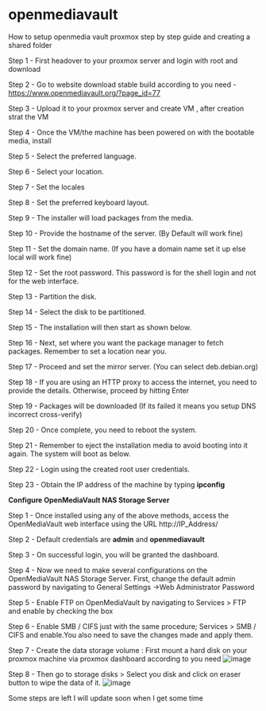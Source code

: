# openmediavault
How to setup openmedia vault proxmox step by step guide and creating a shared folder

Step 1 - First headover to your proxmox server and login with root and download

Step 2 - Go to website download stable build according to you need - https://www.openmediavault.org/?page_id=77

Step 3 - Upload it to your proxmox server and create VM , after creation strat the VM

Step 4 - Once the VM/the machine has been powered on with the bootable media, install

Step 5 - Select the preferred language.

Step 6 - Select your location.

Step 7 - Set the locales

Step 8 - Set the preferred keyboard layout.

Step 9 - The installer will load packages from the media.

Step 10 - Provide the hostname of the server. (By Default will work fine)

Step 11 - Set the domain name. (If you have a domain name set it up else local will work fine)

Step 12 - Set the root password. This password is for the shell login and not for the web interface.

Step 13 - Partition the disk.

Step 14 - Select the disk to be partitioned.

Step 15 - The installation will then start as shown below.

Step 16 - Next, set where you want the package manager to fetch packages. Remember to set a location near you.

Step 17 - Proceed and set the mirror server. (You can select deb.debian.org)

Step 18 - If you are using an HTTP proxy to access the internet, you need to provide the details. Otherwise, proceed by hitting Enter

Step 19 - Packages will be downloaded (If its failed it means you setup DNS incorrect cross-verify)

Step 20 - Once complete, you need to reboot the system.

Step 21 - Remember to eject the installation media to avoid booting into it again. The system will boot as below.

Step 22 - Login using the created root user credentials.

Step 23 - Obtain the IP address of the machine by typing **ipconfig**

**Configure OpenMediaVault NAS Storage Server**

Step 1 - Once installed using any of the above methods, access the OpenMediaVault web interface using the URL http://IP_Address/

Step 2 - Default credentials are **admin** and **openmediavault**

Step 3 - On successful login, you will be granted the dashboard.

Step 4 - Now we need to make several configurations on the OpenMediaVault NAS Storage Server. First, change the default admin password by navigating to General Settings ->Web Administrator Password

Step 5 - Enable FTP on OpenMediaVault by navigating to Services > FTP and enable by checking the box

Step 6 - Enable SMB / CIFS just with the same procedure; Services > SMB / CIFS and enable.You also need to save the changes made and apply them.

Step 7 - Create the data storage volume : First mount a hard disk on your proxmox machine via proxmox dashboard according to you need
![image](https://github.com/Mrhudson69/openmediavault/assets/78916631/616fa697-c2e3-4b42-b4de-3c2e65664da6)

Step 8 - Then go to storage disks > Select you disk and click on eraser button to wipe the data of it.
![image](https://github.com/Mrhudson69/openmediavault/assets/78916631/8650a307-8207-4159-81bc-5eade00cbe53)

Some steps are left I will update soon when I get some time













